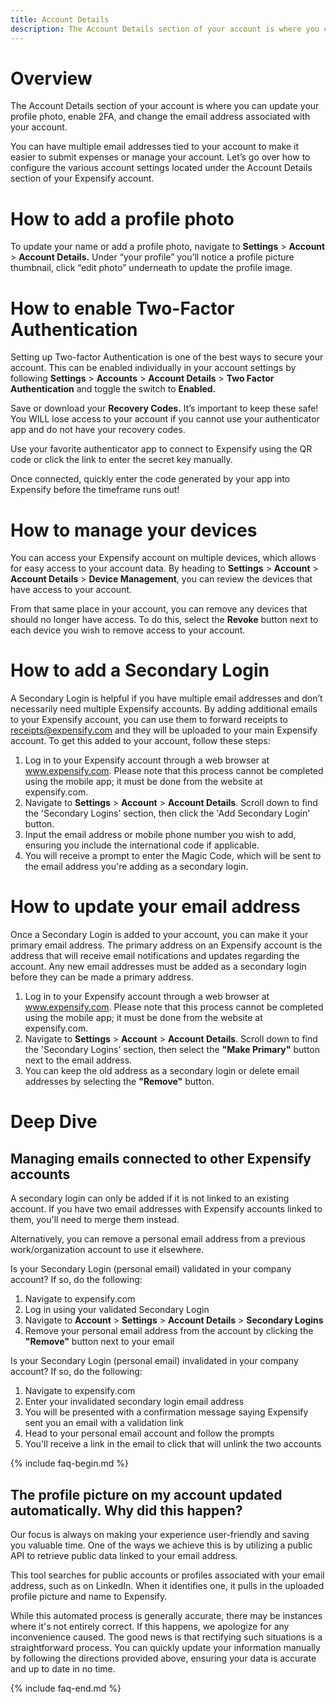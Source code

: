 ```yaml
---
title: Account Details
description: The Account Details section of your account is where you can update your profile photo, enable 2FA, and change the email address associated with your Expensify account.
---
```


# Overview
The Account Details section of your account is where you can update your profile photo, enable 2FA, and change the email address associated with your account. 

You can have multiple email addresses tied to your account to make it easier to submit expenses or manage your account. Let’s go over how to configure the various account settings located under the Account Details section of your Expensify account. 

# How to add a profile photo
To update your name or add a profile photo, navigate to **Settings** > **Account** > **Account Details.** Under “your profile” you’ll notice a profile picture thumbnail, click “edit photo” underneath to update the profile image. 

# How to enable Two-Factor Authentication
Setting up Two-factor Authentication is one of the best ways to secure your account. This can be enabled individually in your account settings by following **Settings** > **Accounts** > **Account Details** > **Two Factor Authentication** and toggle the switch to **Enabled.**

Save or download your **Recovery Codes.** It’s important to keep these safe! You WILL lose access to your account if you cannot use your authenticator app and do not have your recovery codes.

Use your favorite authenticator app to connect to Expensify using the QR code or click the link to enter the secret key manually.

Once connected, quickly enter the code generated by your app into Expensify before the timeframe runs out!

# How to manage your devices
You can access your Expensify account on multiple devices, which allows for easy access to your account data. By heading to **Settings** > **Account** > **Account Details** > **Device Management**, you can review the devices that have access to your account. 

From that same place in your account, you can remove any devices that should no longer have access. To do this, select the **Revoke** button next to each device you wish to remove access to your account. 

# How to add a Secondary Login
A Secondary Login is helpful if you have multiple email addresses and don’t necessarily need multiple Expensify accounts. By adding additional emails to your Expensify account, you can use them to forward receipts to receipts@expensify.com and they will be uploaded to your main Expensify account. To get this added to your account, follow these steps:

1. Log in to your Expensify account through a web browser at www.expensify.com. Please note that this process cannot be completed using the mobile app; it must be done from the website at expensify.com.
2. Navigate to **Settings** > **Account** > **Account Details**. Scroll down to find the 'Secondary Logins' section, then click the 'Add Secondary Login' button.
3. Input the email address or mobile phone number you wish to add, ensuring you include the international code if applicable.
4. You will receive a prompt to enter the Magic Code, which will be sent to the email address you're adding as a secondary login.

# How to update your email address
Once a Secondary Login is added to your account, you can make it your primary email address. The primary address on an Expensify account is the address that will receive email notifications and updates regarding the account. Any new email addresses must be added as a secondary login before they can be made a primary address. 

1. Log in to your Expensify account through a web browser at www.expensify.com. Please note that this process cannot be completed using the mobile app; it must be done from the website at expensify.com.
2. Navigate to **Settings** > **Account** > **Account Details**. Scroll down to find the 'Secondary Logins' section, then select the **"Make Primary"** button next to the email address.
3. You can keep the old address as a secondary login or delete email addresses by selecting the **"Remove"** button. 


# Deep Dive
## Managing emails connected to other Expensify accounts
A secondary login can only be added if it is not linked to an existing account. If you have two email addresses with Expensify accounts linked to them, you'll need to merge them instead. 

Alternatively, you can remove a personal email address from a previous work/organization account to use it elsewhere.

Is your Secondary Login (personal email) validated in your company account? If so, do the following:
1. Navigate to expensify.com
2. Log in using your validated Secondary Login
3. Navigate to **Account** > **Settings** > **Account Details** > **Secondary Logins**
4. Remove your personal email address from the account by clicking the **"Remove"** button next to your email

Is your Secondary Login (personal email) invalidated in your company account? If so, do the following:
1. Navigate to expensify.com
2. Enter your invalidated secondary login email address
3. You will be presented with a confirmation message saying Expensify sent you an email with a validation link
4. Head to your personal email account and follow the prompts
5. You'll receive a link in the email to click that will unlink the two accounts

{% include faq-begin.md %}
## The profile picture on my account updated automatically. Why did this happen? 
Our focus is always on making your experience user-friendly and saving you valuable time. One of the ways we achieve this is by utilizing a public API to retrieve public data linked to your email address.

This tool searches for public accounts or profiles associated with your email address, such as on LinkedIn. When it identifies one, it pulls in the uploaded profile picture and name to Expensify.

While this automated process is generally accurate, there may be instances where it's not entirely correct. If this happens, we apologize for any inconvenience caused. The good news is that rectifying such situations is a straightforward process. You can quickly update your information manually by following the directions provided above, ensuring your data is accurate and up to date in no time. 

{% include faq-end.md %}
